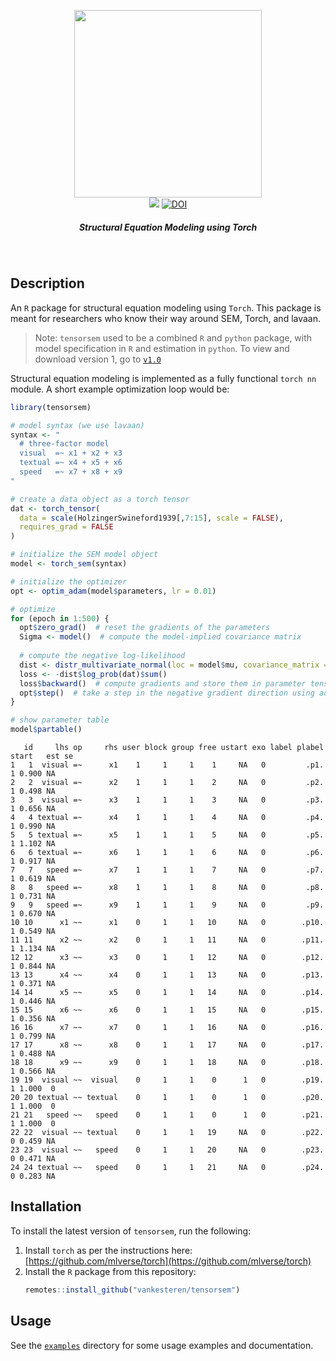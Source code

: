 <p align="center">
  <img src="img/tensorsem.png" width="300px"></img>
  <br/>
  <span>
    <a href="https://github.com/vankesteren/tensorsem/actions/workflows/rcmdcheck.yml"><img src="https://github.com/vankesteren/tensorsem/actions/workflows/rcmdcheck.yml/badge.svg"></img></a>
    <a href="https://zenodo.org/badge/latestdoi/168356695"><img src="https://zenodo.org/badge/168356695.svg" alt="DOI"></a>
  </span>
  <h5 align="center">Structural Equation Modeling using Torch</h5>
</p>
<br/>

## Description
An `R`  package for structural equation modeling using `Torch`. This package is meant for researchers who know their way around SEM, Torch, and lavaan. 


> Note: `tensorsem` used to be a combined `R` and `python` package, with model specification in `R` and estimation in `python`. To view and download version 1, go to [`v1.0`](https://github.com/vankesteren/tensorsem/tree/v1.0)

Structural equation modeling is implemented as a fully functional `torch nn` module. A short example optimization loop would be:

```R
library(tensorsem)

# model syntax (we use lavaan)
syntax <- "
  # three-factor model
  visual  =~ x1 + x2 + x3
  textual =~ x4 + x5 + x6
  speed   =~ x7 + x8 + x9
"

# create a data object as a torch tensor
dat <- torch_tensor(
  data = scale(HolzingerSwineford1939[,7:15], scale = FALSE),
  requires_grad = FALSE
)

# initialize the SEM model object
model <- torch_sem(syntax) 

# initialize the optimizer
opt <- optim_adam(model$parameters, lr = 0.01)

# optimize
for (epoch in 1:500) {
  opt$zero_grad()  # reset the gradients of the parameters
  Sigma <- model()  # compute the model-implied covariance matrix
  
  # compute the negative log-likelihood
  dist <- distr_multivariate_normal(loc = model$mu, covariance_matrix = Sigma)
  loss <- -dist$log_prob(dat)$sum()
  loss$backward()  # compute gradients and store them in parameter tensors
  opt$step()  # take a step in the negative gradient direction using adam
}

# show parameter table
model$partable()
```

```
   id     lhs op     rhs user block group free ustart exo label plabel start   est se
1   1  visual =~      x1    1     1     1    1     NA   0         .p1.     1 0.900 NA
2   2  visual =~      x2    1     1     1    2     NA   0         .p2.     1 0.498 NA
3   3  visual =~      x3    1     1     1    3     NA   0         .p3.     1 0.656 NA
4   4 textual =~      x4    1     1     1    4     NA   0         .p4.     1 0.990 NA
5   5 textual =~      x5    1     1     1    5     NA   0         .p5.     1 1.102 NA
6   6 textual =~      x6    1     1     1    6     NA   0         .p6.     1 0.917 NA
7   7   speed =~      x7    1     1     1    7     NA   0         .p7.     1 0.619 NA
8   8   speed =~      x8    1     1     1    8     NA   0         .p8.     1 0.731 NA
9   9   speed =~      x9    1     1     1    9     NA   0         .p9.     1 0.670 NA
10 10      x1 ~~      x1    0     1     1   10     NA   0        .p10.     1 0.549 NA
11 11      x2 ~~      x2    0     1     1   11     NA   0        .p11.     1 1.134 NA
12 12      x3 ~~      x3    0     1     1   12     NA   0        .p12.     1 0.844 NA
13 13      x4 ~~      x4    0     1     1   13     NA   0        .p13.     1 0.371 NA
14 14      x5 ~~      x5    0     1     1   14     NA   0        .p14.     1 0.446 NA
15 15      x6 ~~      x6    0     1     1   15     NA   0        .p15.     1 0.356 NA
16 16      x7 ~~      x7    0     1     1   16     NA   0        .p16.     1 0.799 NA
17 17      x8 ~~      x8    0     1     1   17     NA   0        .p17.     1 0.488 NA
18 18      x9 ~~      x9    0     1     1   18     NA   0        .p18.     1 0.566 NA
19 19  visual ~~  visual    0     1     1    0      1   0        .p19.     1 1.000  0
20 20 textual ~~ textual    0     1     1    0      1   0        .p20.     1 1.000  0
21 21   speed ~~   speed    0     1     1    0      1   0        .p21.     1 1.000  0
22 22  visual ~~ textual    0     1     1   19     NA   0        .p22.     0 0.459 NA
23 23  visual ~~   speed    0     1     1   20     NA   0        .p23.     0 0.471 NA
24 24 textual ~~   speed    0     1     1   21     NA   0        .p24.     0 0.283 NA
```

## Installation
To install the latest version of `tensorsem`, run the following:

1. Install `torch` as per the instructions here: [https://github.com/mlverse/torch](https://github.com/mlverse/torch)
2. Install the `R` package from this repository:
    ```r
    remotes::install_github("vankesteren/tensorsem")
    ```

## Usage
See the [`examples`](./examples/) directory for some usage examples and documentation.
